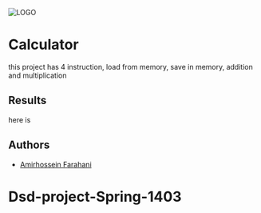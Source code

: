 
![LOGO](https://github.com/Sharif-University-ESRLab/spring2024-uefi-calculator/assets/79264802/88ffe13b-b0a1-4777-909d-6388c96c0ecc)



# Calculator

this project has 4 instruction, load from memory, save in memory, addition and multiplication



## Results
 here is 

## Authors
- [Amirhossein Farahani](https://github.com/far2000)


# Dsd-project-Spring-1403

